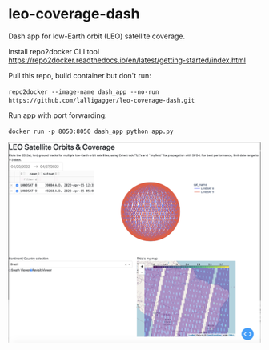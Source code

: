 # leo-coverage-dash
Dash app for low-Earth orbit (LEO) satellite coverage.

Install repo2docker CLI tool https://repo2docker.readthedocs.io/en/latest/getting-started/index.html

Pull this repo, build container but don't run:

`repo2docker --image-name dash_app --no-run https://github.com/lalligagger/leo-coverage-dash.git`

Run app with port forwarding:

`docker run -p 8050:8050 dash_app python app.py`

![screenshot](leo-coverage.png)

